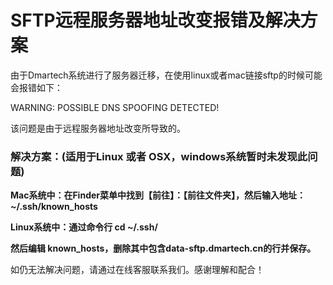 # SFTP远程服务器地址改变报错及解决方案

由于Dmartech系统进行了服务器迁移，在使用linux或者mac链接sftp的时候可能会报错如下：

WARNING: POSSIBLE DNS SPOOFING DETECTED!

该问题是由于远程服务器地址改变所导致的。

### 解决方案：\(适用于Linux 或者 OSX，windows系统暂时未发现此问题\)

  
**Mac系统中：在Finder菜单中找到【前往】：【前往文件夹】，然后输入地址： ~/.ssh/known\_hosts**

**Linux系统中：通过命令行 cd ~/.ssh/**

**然后编辑 known\_hosts，删除其中包含data-sftp.dmartech.cn的行并保存。**

如仍无法解决问题，请通过在线客服联系我们。感谢理解和配合！





